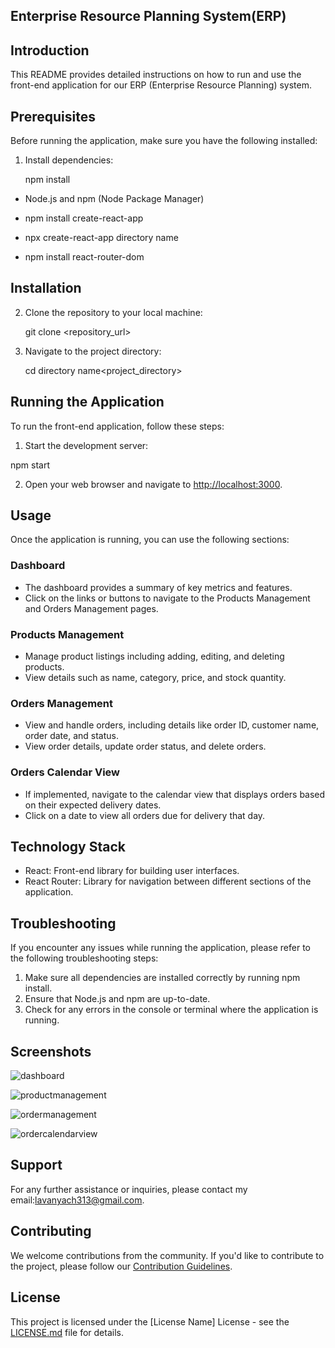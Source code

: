 ## Enterprise Resource Planning System(ERP)

## Introduction

This README provides detailed instructions on how to run and use the front-end application for our ERP (Enterprise Resource Planning) system.

## Prerequisites

Before running the application, make sure you have the following installed:

1. Install dependencies:

    npm install

- Node.js and npm (Node Package Manager)

- npm install create-react-app

- npx create-react-app directory name

- npm install react-router-dom

## Installation

2. Clone the repository to your local machine:

    git clone <repository_url>

3. Navigate to the project directory:

   cd  directory name<project_directory>

## Running the Application

To run the front-end application, follow these steps:

1. Start the development server:

  npm start

2. Open your web browser and navigate to [http://localhost:3000](http://localhost:3000).

## Usage

Once the application is running, you can use the following sections:

### Dashboard

- The dashboard provides a summary of key metrics and features.
- Click on the links or buttons to navigate to the Products Management and Orders Management pages.

### Products Management

- Manage product listings including adding, editing, and deleting products.
- View details such as name, category, price, and stock quantity.

### Orders Management

- View and handle orders, including details like order ID, customer name, order date, and status.
- View order details, update order status, and delete orders.

### Orders Calendar View 

- If implemented, navigate to the calendar view that displays orders based on their expected delivery dates.
- Click on a date to view all orders due for delivery that day.

## Technology Stack

- React: Front-end library for building user interfaces.
- React Router: Library for navigation between different sections of the application.

## Troubleshooting

If you encounter any issues while running the application, please refer to the following troubleshooting steps:

1. Make sure all dependencies are installed correctly by running npm install.
2. Ensure that Node.js and npm are up-to-date.
3. Check for any errors in the console or terminal where the application is running.
   
## Screenshots

 ![dashboard](https://github.com/lavs72/Assessment/assets/102307467/1185ca33-69a0-4f2b-b26a-3cac8036c064)


 ![productmanagement](https://github.com/lavs72/Assessment/assets/102307467/eed9406d-48b5-4f9f-9bc3-69bb61a1c1c5)


 ![ordermanagement](https://github.com/lavs72/Assessment/assets/102307467/cefbabc5-2bc2-4c9d-a2da-233c9bbebe27)


 ![ordercalendarview](https://github.com/lavs72/Assessment/assets/102307467/1cd65b7f-8021-40eb-b01c-986dc94b8f02)


## Support

 For any further assistance or inquiries, please contact my email:lavanyach313@gmail.com.

## Contributing

 We welcome contributions from the community. If you'd like to contribute to the project, please follow our [Contribution Guidelines](CONTRIBUTING.md).

## License

 This project is licensed under the [License Name] License - see the [LICENSE.md](LICENSE.md) file for details.

